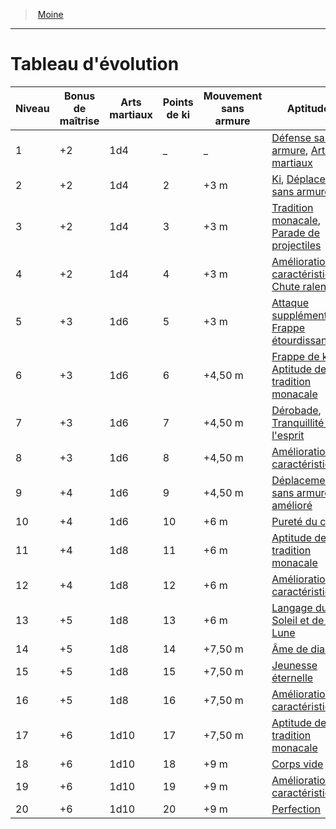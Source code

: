 ﻿---
!ClassEvolutionItem
Name: Tableau d'évolution
Id: monk_hd.md#tableau-dévolution
ParentLink: monk_hd.md#moine
ParentName: Moine
NameLevel: 1
Attributes: {}
AttributesDictionary: >+
  {}

---
> [Moine](hd_monk.md)

---

# Tableau d'évolution

|Niveau|Bonus de maîtrise|Arts martiaux|Points de ki|Mouvement sans armure|Aptitudes|
|---|---|---|---|---|---|
|1|+2|1d4|_|_|[Défense sans armure](hd_monk_defense_sans_armure.md), [Arts martiaux](hd_monk_arts_martiaux.md)|
|2|+2|1d4|2|+3 m|[Ki](hd_monk_ki.md), [Déplacement sans armure](hd_monk_deplacement_sans_armure.md)|
|3|+2|1d4|3|+3 m|[Tradition monacale](hd_monk_tradition_monacale.md), [Parade de projectiles](hd_monk_parade_de_projectiles.md)|
|4|+2|1d4|4|+3 m|[Amélioration de caractéristiques](hd_monk_amelioration_de_caracteristiques.md), [Chute ralentie](hd_monk_chute_ralentie.md)|
|5|+3|1d6|5|+3 m|[Attaque supplémentaire](hd_monk_attaque_supplementaire.md), [Frappe étourdissante](hd_monk_frappe_etourdissante.md)|
|6|+3|1d6|6|+4,50 m|[Frappe de ki](hd_monk_frappe_de_ki.md), [Aptitude de tradition monacale](hd_monk_tradition_monacale.md)|
|7|+3|1d6|7|+4,50 m|[Dérobade](hd_monk_derobade.md), [Tranquillité de l'esprit](hd_monk_tranquillite_de_lesprit.md)|
|8|+3|1d6|8|+4,50 m|[Amélioration de caractéristiques](hd_monk_amelioration_de_caracteristiques.md)|
|9|+4|1d6|9|+4,50 m|[Déplacement sans armure amélioré](hd_monk_deplacement_sans_armure.md)|
|10|+4|1d6|10|+6 m|[Pureté du corps](hd_monk_purete_du_corps.md)|
|11|+4|1d8|11|+6 m|[Aptitude de tradition monacale](hd_monk_tradition_monacale.md)|
|12|+4|1d8|12|+6 m|[Amélioration de caractéristiques](hd_monk_amelioration_de_caracteristiques.md)|
|13|+5|1d8|13|+6 m|[Langage du Soleil et de la Lune](hd_monk_langage_du_soleil_et_de_la_lune.md)|
|14|+5|1d8|14|+7,50 m|[Âme de diamant](hd_monk_ame_de_diamant.md)|
|15|+5|1d8|15|+7,50 m|[Jeunesse éternelle](hd_monk_jeunesse_eternelle.md)|
|16|+5|1d8|16|+7,50 m|[Amélioration de caractéristiques](hd_monk_amelioration_de_caracteristiques.md)|
|17|+6|1d10|17|+7,50 m|[Aptitude de tradition monacale](hd_monk_tradition_monacale.md)|
|18|+6|1d10|18|+9 m|[Corps vide](hd_monk_corps_vide.md)|
|19|+6|1d10|19|+9 m|[Amélioration de caractéristiques](hd_monk_amelioration_de_caracteristiques.md)|
|20|+6|1d10|20|+9 m|[Perfection](hd_monk_perfection.md)|

